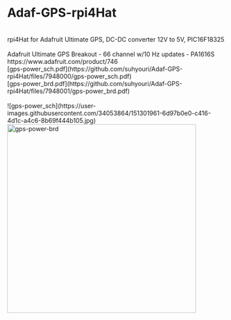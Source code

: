 # Adaf-GPS-rpi4Hat
<br>
rpi4Hat for Adafruit Ultimate GPS, DC-DC converter 12V to 5V, PIC16F18325 <br>
<br>
Adafruit Ultimate GPS Breakout - 66 channel w/10 Hz updates - PA1616S https://www.adafruit.com/product/746 
<br>
[gps-power_sch.pdf](https://github.com/suhyouri/Adaf-GPS-rpi4Hat/files/7948000/gps-power_sch.pdf)<br>
[gps-power_brd.pdf](https://github.com/suhyouri/Adaf-GPS-rpi4Hat/files/7948001/gps-power_brd.pdf)<br>
<br>
![gps-power_sch](https://user-images.githubusercontent.com/34053864/151301961-6d97b0e0-c416-4d1c-a4c6-8b69f444b105.jpg)
<img width="435" alt="gps-power-brd" src="https://user-images.githubusercontent.com/34053864/151301969-e63623e3-200c-4348-8820-05e58d1ee034.png">
